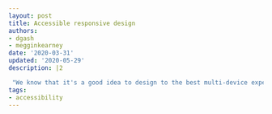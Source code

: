 ```yaml
---
layout: post
title: Accessible responsive design
authors:
- dgash
- megginkearney
date: '2020-03-31'
updated: '2020-05-29'
description: |2

 "We know that it's a good idea to design to the best multi-device experience, but responsive design also yields a win for accessibility."
tags:
- accessibility
---
```

